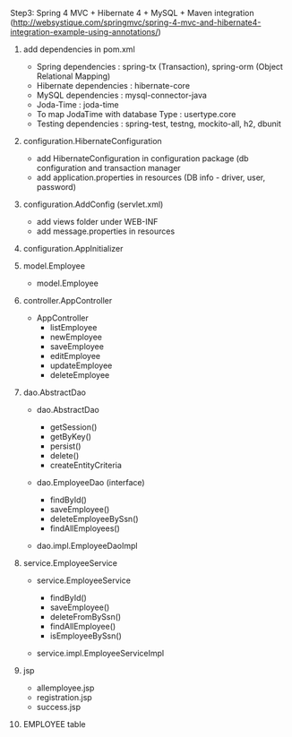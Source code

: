 Step3: Spring 4 MVC + Hibernate 4 + MySQL + Maven integration
(http://websystique.com/springmvc/spring-4-mvc-and-hibernate4-integration-example-using-annotations/)

1. add dependencies in pom.xml
    * Spring dependencies : spring-tx (Transaction), spring-orm (Object Relational Mapping)
    * Hibernate dependencies : hibernate-core
    * MySQL dependencies : mysql-connector-java
    * Joda-Time : joda-time 
    * To map JodaTime with database Type : usertype.core
    * Testing dependencies : spring-test, testng, mockito-all, h2, dbunit

2. configuration.HibernateConfiguration
    * add HibernateConfiguration in configuration package (db configuration and transaction manager
    * add application.properties in resources (DB info - driver, user, password)

3. configuration.AddConfig (servlet.xml)
    * add views folder under WEB-INF
    * add message.properties in resources

4. configuration.AppInitializer

5. model.Employee
    * model.Employee

6. controller.AppController
    * AppController
        * listEmployee
        * newEmployee
        * saveEmployee
        * editEmployee
        * updateEmployee
        * deleteEmployee

7. dao.AbstractDao
    * dao.AbstractDao
        * getSession()
        * getByKey()
        * persist()
        * delete()
        * createEntityCriteria
        
    * dao.EmployeeDao (interface)
        * findById()
        * saveEmployee()
        * deleteEmployeeBySsn()
        * findAllEmployees()

    * dao.impl.EmployeeDaoImpl

8. service.EmployeeService
    * service.EmployeeService
        * findById()
        * saveEmployee()
        * deleteFromBySsn()
        * findAllEmployee()
        * isEmployeeBySsn()

    * service.impl.EmployeeServiceImpl

9. jsp
    * allemployee.jsp
    * registration.jsp
    * success.jsp

10. EMPLOYEE table

